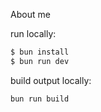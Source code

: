 About me


run locally:

```bash
$ bun install
$ bun run dev
```

build output locally:

```bash
bun run build
```
